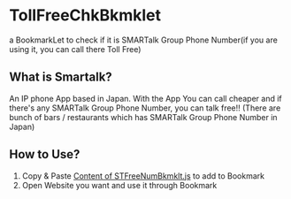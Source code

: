 # TollFreeChkBkmklet
a BookmarkLet to check if it is SMARTalk Group Phone Number(if you are using it, you can call there Toll Free)

## What is Smartalk?
An IP phone App based in Japan. With the App You can call cheaper and if there's any SMARTalk Group Phone Number,
you can talk free!! (There are bunch of bars / restaurants which has SMARTalk Group Phone Number in Japan)

## How to Use?
  1. Copy & Paste [Content of STFreeNumBkmklt.js](https://github.com/peppertaro/TollFreeChkBkmklet/blob/master/STFreeNumBkmklt.js) to add to Bookmark
  2. Open Website you want and use it through Bookmark
